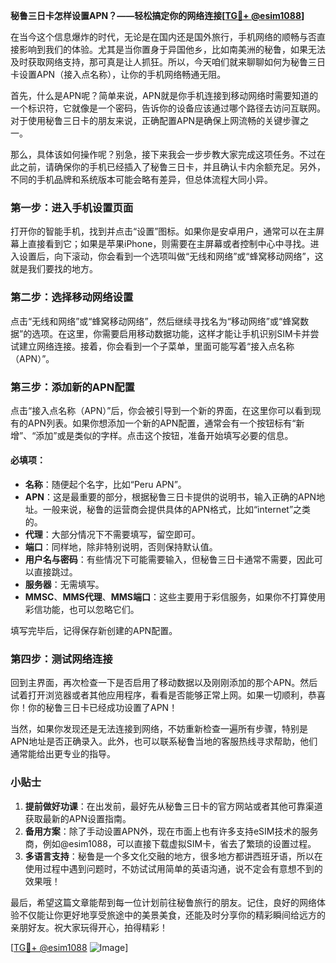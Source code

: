 **秘鲁三日卡怎样设置APN？——轻松搞定你的网络连接[[TG💪+ @esim1088](https://t.me/s/esim1088)]**

在当今这个信息爆炸的时代，无论是在国内还是国外旅行，手机网络的顺畅与否直接影响到我们的体验。尤其是当你置身于异国他乡，比如南美洲的秘鲁，如果无法及时获取网络支持，那可真是让人抓狂。所以，今天咱们就来聊聊如何为秘鲁三日卡设置APN（接入点名称），让你的手机网络畅通无阻。

首先，什么是APN呢？简单来说，APN就是你手机连接到移动网络时需要知道的一个标识符，它就像是一个密码，告诉你的设备应该通过哪个路径去访问互联网。对于使用秘鲁三日卡的朋友来说，正确配置APN是确保上网流畅的关键步骤之一。

那么，具体该如何操作呢？别急，接下来我会一步步教大家完成这项任务。不过在此之前，请确保你的手机已经插入了秘鲁三日卡，并且确认卡内余额充足。另外，不同的手机品牌和系统版本可能会略有差异，但总体流程大同小异。

### 第一步：进入手机设置页面

打开你的智能手机，找到并点击“设置”图标。如果你是安卓用户，通常可以在主屏幕上直接看到它；如果是苹果iPhone，则需要在主屏幕或者控制中心中寻找。进入设置后，向下滚动，你会看到一个选项叫做“无线和网络”或“蜂窝移动网络”，这就是我们要找的地方。

### 第二步：选择移动网络设置

点击“无线和网络”或“蜂窝移动网络”，然后继续寻找名为“移动网络”或“蜂窝数据”的选项。在这里，你需要启用移动数据功能，这样才能让手机识别SIM卡并尝试建立网络连接。接着，你会看到一个子菜单，里面可能写着“接入点名称（APN）”。

### 第三步：添加新的APN配置

点击“接入点名称（APN）”后，你会被引导到一个新的界面，在这里你可以看到现有的APN列表。如果你想添加一个新的APN配置，通常会有一个按钮标有“新增”、“添加”或是类似的字样。点击这个按钮，准备开始填写必要的信息。

#### 必填项：
- **名称**：随便起个名字，比如“Peru APN”。
- **APN**：这是最重要的部分，根据秘鲁三日卡提供的说明书，输入正确的APN地址。一般来说，秘鲁的运营商会提供具体的APN格式，比如“internet”之类的。
- **代理**：大部分情况下不需要填写，留空即可。
- **端口**：同样地，除非特别说明，否则保持默认值。
- **用户名与密码**：有些情况下可能需要输入，但秘鲁三日卡通常不需要，因此可以直接跳过。
- **服务器**：无需填写。
- **MMSC**、**MMS代理**、**MMS端口**：这些主要用于彩信服务，如果你不打算使用彩信功能，也可以忽略它们。

填写完毕后，记得保存新创建的APN配置。

### 第四步：测试网络连接

回到主界面，再次检查一下是否启用了移动数据以及刚刚添加的那个APN。然后试着打开浏览器或者其他应用程序，看看是否能够正常上网。如果一切顺利，恭喜你！你的秘鲁三日卡已经成功设置了APN！

当然，如果你发现还是无法连接到网络，不妨重新检查一遍所有步骤，特别是APN地址是否正确录入。此外，也可以联系秘鲁当地的客服热线寻求帮助，他们通常能给出更专业的指导。

### 小贴士

1. **提前做好功课**：在出发前，最好先从秘鲁三日卡的官方网站或者其他可靠渠道获取最新的APN设置指南。
2. **备用方案**：除了手动设置APN外，现在市面上也有许多支持eSIM技术的服务商，例如@esim1088，可以直接下载虚拟SIM卡，省去了繁琐的设置过程。
3. **多语言支持**：秘鲁是一个多文化交融的地方，很多地方都讲西班牙语，所以在使用过程中遇到问题时，不妨试试用简单的英语沟通，说不定会有意想不到的效果哦！

最后，希望这篇文章能帮到每一位计划前往秘鲁旅行的朋友。记住，良好的网络体验不仅能让你更好地享受旅途中的美景美食，还能及时分享你的精彩瞬间给远方的亲朋好友。祝大家玩得开心，拍得精彩！

[[TG💪+ @esim1088](https://t.me/s/esim1088) ![Image](https://i.postimg.cc/4NQfJmqS/Snipaste-2025-05-13-00-14-12.png)]